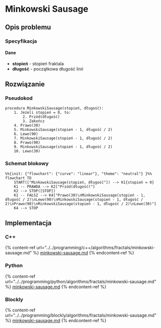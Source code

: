 # Minkowski Sausage

## Opis problemu

### Specyfikacja

#### Dane

- **stopień** - stopień fraktala
- **długość** - początkowa długość linii

## Rozwiązanie

### Pseudokod

```
procedura MinkowskiSausage(stopień, długość):
    1. Jeżeli stopień = 0, to:
        2. Przód(długość)
        3. Zakończ
    4. Prawo(30)
    5. MinkowskiSausage(stopień - 1, długość / 2)
    6. Lewo(90)
    7. MinkowskiSausage(stopień - 1, długość / 2)
    8. Prawo(90)
    9. MinkowskiSausage(stopień - 1, długość / 2)
    10. Lewo(30)
```

### Schemat blokowy

```mermaid
%%{init: {"flowchart": {"curve": "linear"}, "theme": "neutral"} }%%
flowchart TD
    START(["MinkowskiSausage(stopień, długość"]) --> K1{stopień = 0}
    K1 -- PRAWDA --> K2["Przód(długość)"]
    K2 --> STOP([STOP])
    K1 -- FAŁSZ --> K4["Prawo(30)\nMinkowskiSausage(stopień - 1, długość / 2)\nLewo(90)\nMinkowskiSausage(stopień - 1, długość / 2)\nPrawo(90)\nMinkowskiSausage(stopień - 1, długość / 2)\nLewo(30)"]
    K4 --> STOP
```

## Implementacja

### C++

{% content-ref url="../../programming/c++/algorithms/fractals/minkowski-sausage.md" %}
[minkowski-sausage.md](../../programming/c++/algorithms/fractals/minkowski-sausage.md)
{% endcontent-ref %}

### Python

{% content-ref url="../../programming/python/algorithms/fractals/minkowski-sausage.md" %}
[minkowski-sausage.md](../../programming/python/algorithms/fractals/minkowski-sausage.md)
{% endcontent-ref %}

### Blockly

{% content-ref url="../../programming/blockly/algorithms/fractals/minkowski-sausage.md" %}
[minkowski-sausage.md](../../programming/blockly/algorithms/fractals/minkowski-sausage.md)
{% endcontent-ref %}
